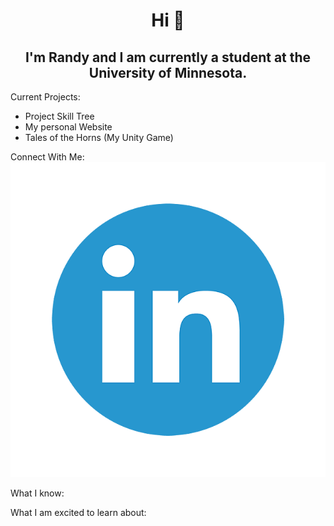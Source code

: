 <div style="text-align: center;">
  <h1>Hi 👋</h1>
  <h2>I'm Randy and I am currently a student at the University of Minnesota.</h2>
</div>


Current Projects:
- Project Skill Tree
- My personal Website
- Tales of the Horns (My Unity Game)

Connect With Me:
<a target="_blank" href="https://www.linkedin.com/in/randythai/"> ![linkedin](linkedinlogo.png) </a>


What I know:

What I am excited to learn about:
<!--
**iamRandy/iamRandy** is a ✨ _special_ ✨ repository because its `README.md` (this file) appears on your GitHub profile.

Here are some ideas to get you started:

- 🔭 I’m currently working on ...
- 🌱 I’m currently learning ...
- 👯 I’m looking to collaborate on ...
- 🤔 I’m looking for help with ...
- 💬 Ask me about ...
- 📫 How to reach me: ...
- 😄 Pronouns: ...
- ⚡ Fun fact: ...
-->
